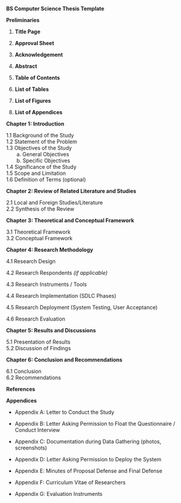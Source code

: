 **BS Computer Science Thesis Template**

**Preliminaries**

1.  **Title Page**

2.  **Approval Sheet**

3.  **Acknowledgement**

4.  **Abstract**

5.  **Table of Contents**

6.  **List of Tables**

7.  **List of Figures**

8.  **List of Appendices**

**Chapter 1: Introduction**

1.1 Background of the Study  
1.2 Statement of the Problem  
1.3 Objectives of the Study  
  a. General Objectives  
  b. Specific Objectives  
1.4 Significance of the Study  
1.5 Scope and Limitation  
1.6 Definition of Terms (optional)

**Chapter 2: Review of Related Literature and Studies**

2.1 Local and Foreign Studies/Literature  
2.2 Synthesis of the Review

**Chapter 3: Theoretical and Conceptual Framework**

3.1 Theoretical Framework  
3.2 Conceptual Framework

**Chapter 4: Research Methodology**

4.1 Research Design

4.2 Research Respondents *(if applicable)*

4.3 Research Instruments / Tools

4.4 Research Implementation (SDLC Phases)

4.5 Research Deployment (System Testing, User Acceptance)

4.6 Research Evaluation

**Chapter 5: Results and Discussions**

5.1 Presentation of Results  
5.2 Discussion of Findings

**Chapter 6: Conclusion and Recommendations**

6.1 Conclusion  
6.2 Recommendations

**References**

**Appendices**

- Appendix A: Letter to Conduct the Study

- Appendix B: Letter Asking Permission to Float the Questionnaire / Conduct Interview

- Appendix C: Documentation during Data Gathering (photos, screenshots)

- Appendix D: Letter Asking Permission to Deploy the System

- Appendix E: Minutes of Proposal Defense and Final Defense

- Appendix F: Curriculum Vitae of Researchers

- Appendix G: Evaluation Instruments
